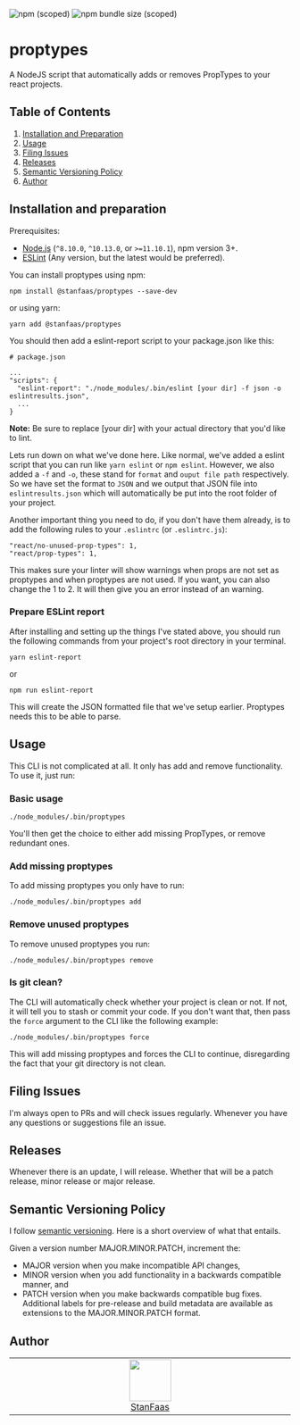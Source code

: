 ![npm (scoped)](https://img.shields.io/npm/v/@stanfaas/proptypes?style=flat-square)
![npm bundle size (scoped)](https://img.shields.io/bundlephobia/minzip/@stanfaas/proptypes?label=install%20size&style=flat-square)

# proptypes

A NodeJS script that automatically adds or removes PropTypes to your react projects.

## Table of Contents

1. [Installation and Preparation](#installation-and-preparation)
2. [Usage](#usage)
3. [Filing Issues](#filing-issues)
4. [Releases](#releases)
5. [Semantic Versioning Policy](#semantic-versioning-policy)
6. [Author](#author)

## <a name="installation-and-preparation"></a>Installation and preparation

Prerequisites:

- [Node.js](https://nodejs.org/) (`^8.10.0`, `^10.13.0`, or `>=11.10.1`), npm version 3+.
- [ESLint](https://eslint.org) (Any version, but the latest would be preferred).

You can install proptypes using npm:

```
npm install @stanfaas/proptypes --save-dev
```

or using yarn:

```
yarn add @stanfaas/proptypes
```

You should then add a eslint-report script to your package.json like this:

```
# package.json

...
"scripts": {
  "eslint-report": "./node_modules/.bin/eslint [your dir] -f json -o eslintresults.json",
  ...
}
```

**Note:** Be sure to replace [your dir] with your actual directory that you'd like to lint.

Lets run down on what we've done here. Like normal, we've added a eslint script that you can run like `yarn eslint` or `npm eslint`. However, we also added a `-f` and `-o`, these stand for `format` and `ouput file path` respectively.  
So we have set the format to `JSON` and we output that JSON file into `eslintresults.json` which will automatically be put into the root folder of your project.

Another important thing you need to do, if you don't have them already, is to add the following rules to your `.eslintrc` (or `.eslintrc.js`):

```
"react/no-unused-prop-types": 1,
"react/prop-types": 1,
```

This makes sure your linter will show warnings when props are not set as proptypes and when proptypes are not used. If you want, you can also change the 1 to 2. It will then give you an error instead of an warning.

### Prepare ESLint report

After installing and setting up the things I've stated above, you should run the following commands from your project's root directory in your terminal.

`yarn eslint-report`

or

`npm run eslint-report`

This will create the JSON formatted file that we've setup earlier. Proptypes needs this to be able to parse.

## <a name="usage"></a>Usage

This CLI is not complicated at all. It only has add and remove functionality.
To use it, just run:

### Basic usage

`./node_modules/.bin/proptypes`

You'll then get the choice to either add missing PropTypes, or remove redundant ones.

### Add missing proptypes

To add missing proptypes you only have to run:

`./node_modules/.bin/proptypes add`

### Remove unused proptypes

To remove unused proptypes you run:

`./node_modules/.bin/proptypes remove`

### Is git clean?

The CLI will automatically check whether your project is clean or not. If not, it will tell you to stash or commit your code.
If you don't want that, then pass the `force` argument to the CLI like the following example:

`./node_modules/.bin/proptypes force`

This will add missing proptypes and forces the CLI to continue, disregarding the fact that your git directory is not clean.

## <a name="filing-issues"></a>Filing Issues

I'm always open to PRs and will check issues regularly. Whenever you have any questions or suggestions file an issue.

## <a name="releases"></a>Releases

Whenever there is an update, I will release. Whether that will be a patch release, minor release or major release.

## <a name="semantic-versioning-policy"></a>Semantic Versioning Policy

I follow [semantic versioning](https://semver.org). Here is a short overview of what that entails.

Given a version number MAJOR.MINOR.PATCH, increment the:

- MAJOR version when you make incompatible API changes,
- MINOR version when you add functionality in a backwards compatible manner, and
- PATCH version when you make backwards compatible bug fixes.
  Additional labels for pre-release and build metadata are available as extensions to the MAJOR.MINOR.PATCH format.

## <a name="author"></a>Author

<table><tbody><tr><td align="center" valign="top" width="11%">
<a href="https://github.com/StanFaas">
<img src="https://github.com/StanFaas.png?s=75" width="75" height="75"><br />
StanFaas
</a>
</td></tr></tbody></table>

